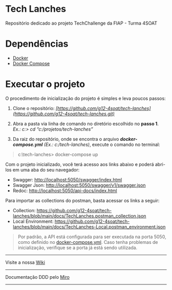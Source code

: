 # Tech Lanches

Repositório dedicado ao projeto TechChallenge da FIAP - Turma 4SOAT

# Dependências
- [Docker](https://docs.docker.com/desktop/)
- [Docker Compose](https://docs.docker.com/compose/install/)

# Executar o projeto

O procedimento de inicialização do projeto é simples e leva poucos passos: 

1. Clone o repositório: _[https://github.com/g12-4soat/tech-lanches](https://github.com/g12-4soat/tech-lanches.git)_
 
1. Abra a pasta via linha de comando no diretório escolhido no **passo 1**. _Ex.: c:\> cd “c:/projetos/tech-lanches”_

1. Da raiz do repositório, onde se encontra o arquivo _**docker-compose.yml**_ _(Ex.: c:/tech-lanches)_, execute o comando no terminal:
> c:\tech-lanches> docker-compose up

Com o projeto inicializado, você terá acesso aos links abaixo e poderá abri-los em uma aba do seu navegador:

- Swagger: [http://localhost:5050/swagger/index.html](http://localhost:5050/swagger/index.html)
- Swagger Json: [http://localhost:5050/swagger/v1/swagger.json](http://localhost:5050/swagger/v1/swagger.json)  
- Redoc: [http://localhost:5050/api-docs/index.html](http://localhost:5050/api-docs/index.html)

Para importar as collections do postman, basta acessar os links a seguir:
- Collection: https://github.com/g12-4soat/tech-lanches/blob/main/docs/TechLanches.postman_collection.json
- Local Environment: https://github.com/g12-4soat/tech-lanches/blob/main/docs/TechLanches-Local.postman_environment.json

> Por padrão, a API está configurada para ser executada na porta 5050, como definido no [docker-compose.yml](https://github.com/g12-4soat/tech-lanches/blob/main/docker-compose.yml). Caso tenha problemas de inicialização, verifique se a porta já está sendo utilizada.

---

Visite a nossa [Wiki](https://github.com/g12-4soat/tech-lanches/wiki)

---

Documentação DDD pelo [Miro](https://miro.com/app/board/uXjVModCVvo=/?share_link_id=379818088124)

---
